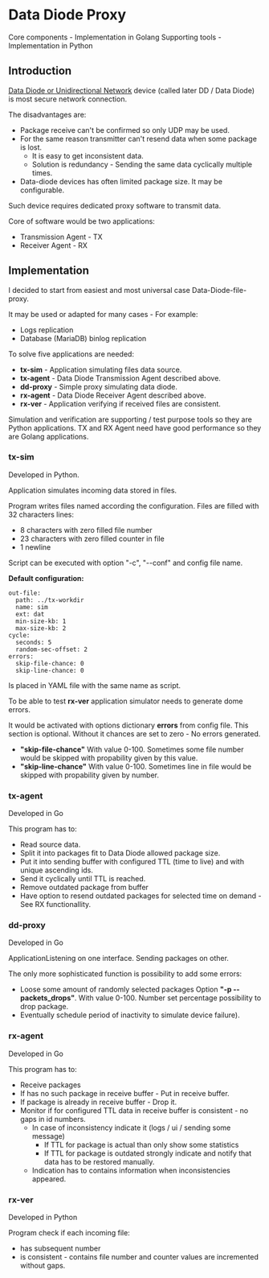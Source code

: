 # Data Diode Proxy

Core components - Implementation in Golang
Supporting tools - Implementation in Python

## Introduction

[Data Diode or Unidirectional Network](https://en.wikipedia.org/wiki/Unidirectional_network) device (called later DD / Data Diode) is most secure network connection.

The disadvantages are:

* Package receive can't be confirmed so only UDP may be used.
* For the same reason transmitter can't resend data when some package is lost.
  * It is easy to get inconsistent data.
  * Solution is redundancy - Sending the same data cyclically multiple times.
* Data-diode devices has often limited package size. It may be configurable.

Such device requires dedicated proxy software to transmit data.

Core of software would be two applications:

* Transmission Agent - TX
* Receiver Agent - RX


## Implementation

I decided to start from easiest and most universal case Data-Diode-file-proxy.

It may be used or adapted for many cases - For example:

* Logs replication
* Database (MariaDB) binlog replication

To solve five applications are needed:

* **tx-sim** - Application simulating files data source.
* **tx-agent** - Data Diode Transmission Agent described above.
* **dd-proxy** - Simple proxy simulating data diode.
* **rx-agent** - Data Diode Receiver Agent described above.
* **rx-ver** - Application verifying if received files are consistent.

Simulation and verification are supporting / test purpose tools so they are Python applications.
TX and RX Agent need have good performance so they are Golang applications.

### tx-sim

Developed in Python.

Application simulates incoming data stored in files.

Program writes files named according the configuration. Files are filled with 32 characters lines:

* 8 characters with zero filled file number
* 23 characters with zero filled counter in file
* 1 newline

Script can be executed with option "-c", "--conf" and config file name.

**Default configuration:**

```yaml:no-line-numbers
out-file:
  path: ../tx-workdir
  name: sim
  ext: dat
  min-size-kb: 1
  max-size-kb: 2
cycle:
  seconds: 5
  random-sec-offset: 2
errors:
  skip-file-chance: 0
  skip-line-chance: 0
```

Is placed in YAML file with the same name as script.

To be able to test **rx-ver** application simulator needs to generate dome errors.

It would be activated with options dictionary **errors** from config file. This section is optional. Without it chances are set to zero - No errors generated.

* **"skip-file-chance"**
  With value 0-100. Sometimes some file number would be skipped with propability given by this value.
* **"skip-line-chance"**
  With value 0-100. Sometimes line in file would be skipped with propability given by number.

### tx-agent

Developed in Go

This program has to:

* Read source data.
* Split it into packages fit to Data Diode allowed package size.
* Put it into sending buffer with configured TTL (time to live) and with unique ascending ids.
* Send it cyclically until TTL is reached.
* Remove outdated package from buffer
* Have option to resend outdated packages for selected time on demand - See RX functionallity.

### dd-proxy

Developed in Go

ApplicationListening on one interface. Sending packages on other.

The only more sophisticated function is possibility to add some errors:

* Loose some amount of randomly selected packages
  Option **"-p --packets_drops"**. With value 0-100. Number set percentage possibility to drop package.
* Eventually schedule period of inactivity to simulate device failure).

### rx-agent

Developed in Go

This program has to:

* Receive packages
* If has no such package in receive buffer - Put in receive buffer.
* If package is already in receive buffer - Drop it.
* Monitor if for configured TTL data in receive buffer is consistent - no gaps in id numbers.
  * In case of inconsistency indicate it (logs / ui / sending some message)
    * If TTL for package is actual than only show some statistics
    * If TTL for package is outdated strongly indicate and notify that data has to be restored manually.  
  * Indication has to contains information when inconsistencies appeared.

### rx-ver

Developed in Python

Program check if each incoming file:

* has subsequent number
* is consistent - contains file number and counter values are incremented without gaps.
